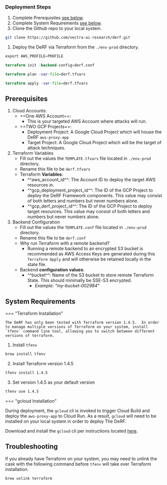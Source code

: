 ### Deployment Steps

1. Complete Prerequisites [see below](#prerequisites).
2. Complete System Requirements [see below](#system-requirements).
3. Clone the Github repo to your local system.
``` bash
git clone https://github.com/vectra-ai-research/derf.git
```
1. Deploy the DeRF via Terraform from the `./env-prod` directory.   
``` tf
export AWS_PROFILE=PROFILE   
```   

``` tf
terraform init -backend-config=derf.conf   
```   

``` tf
terraform plan -var-file=derf.tfvars   
```   

``` tf
terraform apply -var-file=derf.tfvars   
```   


   
## Prerequisites
1. Cloud Accounts:
    - ==One AWS Account==: 
        - This is your targeted AWS Account where attacks will run.
    - ==TWO GCP Projects==: 
        - Deployment Project: A Google Cloud Project which will house the DeRF `aws-proxy-app`  
        - Target Project: A Google Cloud Project which will be the target of attack techniques. 
2. Terraform Variables
    - Fill out the values the `TEMPLATE.tfvars` file located in `./env-prod` directory.
    - Rename this file to be `derf.tfvars`
    - Terraform **Variables**:
        - ^^aws_account_id^^: The Account ID to deploy the target AWS resources in.
        - ^^gcp_deployment_project_id^^: The ID of the GCP Project to deploy the DeRF Framework components.  This value may consist of both letters and numbers but never numbers alone.
        - ^^gcp_derf_project_id^^: The ID of the GCP Project to deploy target resources. This value may consist of both letters and numbers but never numbers alone.
3. Backend Configuration
    - Fill out the values the `TEMPLATE.conf` file located in `./env-prod` directory.
    - Rename this file to be `derf.conf`
    - Why run Terraform with a remote backend?
      - Running a remote backend to an encrypted S3 bucket is recommended as AWS Access Keys are generated during this `Terraform Apply` and will otherwise be retained locally in the state file.
    - Backend **configuration values**:
        - ^^bucket^^: Name of the S3 bucket to store remote Terraform State. This should minimally be SSE-S3 encrypted. 
            - *Example: "my-bucket-002984"*



## System Requirements


<div class="grid" markdown>

=== "Terraform Installation" 

    The DeRF has only been tested with Terraform version 1.4.5.  In order to manage multiple versions of Terraform on your system, install `tfenv` command line tool, allowing you to switch between different versions of terraform. 

1. Install `tfenv`
``` bash
brew install tfenv
``` 
2. Install Terraform version 1.4.5
``` bash
tfenv install 1.4.5
```
3. Set version 1.4.5 as your default version
``` bash
tfenv use 1.4.5
```     

</div>


<div class="grid" markdown>

=== "gcloud Installation"

During deployment, the `gcloud` cli is invoked to trigger Cloud Build and deploy the `aws-proxy-app` to Cloud Run. As a result, `gcloud`  will need to be installed on your local system in order to deploy The DeRF.  

Download and install the `gcloud` cli per instructions located [here](https://cloud.google.com/sdk/docs/install).


</div>




## Troubleshooting 
If you already have Terraform on your system, you may need to unlink the cask with the following command before `tfenv` will take over Terraform installation.
``` bash
brew unlink terraform
```